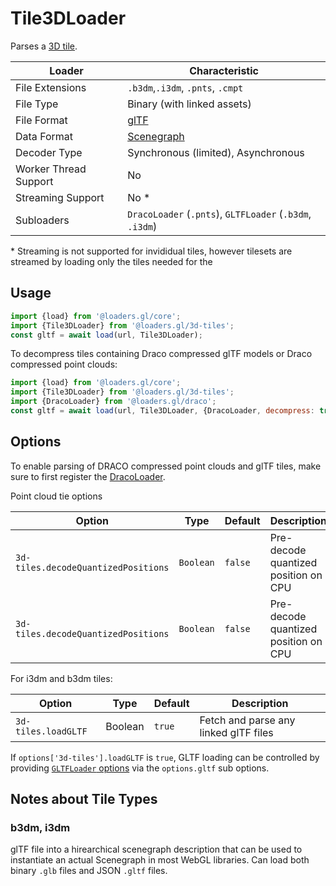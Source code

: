 # Tile3DLoader

Parses a [3D tile](https://github.com/AnalyticalGraphicsInc/3d-tiles).

| Loader                | Characteristic                                                                                                 |
| --------------------- | -------------------------------------------------------------------------------------------------------------- |
| File Extensions       | `.b3dm`,`.i3dm`, `.pnts`, `.cmpt`                                                                              |
| File Type             | Binary (with linked assets)                                                                                    |
| File Format           | [glTF](https://github.com/AnalyticalGraphicsInc/3d-tiles/tree/master/specification#tile-format-specifications) |
| Data Format           | [Scenegraph](/docs/specifications/category-scenegraph)                                                         |
| Decoder Type          | Synchronous (limited), Asynchronous                                                                            |
| Worker Thread Support | No                                                                                                             |
| Streaming Support     | No \*                                                                                                          |
| Subloaders            | `DracoLoader` (`.pnts`), `GLTFLoader` (`.b3dm`, `.i3dm`)                                                       |

\* Streaming is not supported for invididual tiles, however tilesets are streamed by loading only the tiles needed for the

## Usage

```js
import {load} from '@loaders.gl/core';
import {Tile3DLoader} from '@loaders.gl/3d-tiles';
const gltf = await load(url, Tile3DLoader);
```

To decompress tiles containing Draco compressed glTF models or Draco compressed point clouds:

```js
import {load} from '@loaders.gl/core';
import {Tile3DLoader} from '@loaders.gl/3d-tiles';
import {DracoLoader} from '@loaders.gl/draco';
const gltf = await load(url, Tile3DLoader, {DracoLoader, decompress: true});
```

## Options

To enable parsing of DRACO compressed point clouds and glTF tiles, make sure to first register the [DracoLoader](/docs/api-reference/draco/draco-loader).

Point cloud tie options

| Option                              | Type      | Default | Description                          |
| ----------------------------------- | --------- | ------- | ------------------------------------ |
| `3d-tiles.decodeQuantizedPositions` | `Boolean` | `false` | Pre-decode quantized position on CPU |
| `3d-tiles.decodeQuantizedPositions` | `Boolean` | `false` | Pre-decode quantized position on CPU |

For i3dm and b3dm tiles:

| Option              | Type    | Default | Description                           |
| ------------------- | ------- | ------- | ------------------------------------- |
| `3d-tiles.loadGLTF` | Boolean | `true`  | Fetch and parse any linked glTF files |

If `options['3d-tiles'].loadGLTF` is `true`, GLTF loading can be controlled by providing [`GLTFLoader` options](modules/gltf/docs/api-reference/gltf-loader.md) via the `options.gltf` sub options.

## Notes about Tile Types

### b3dm, i3dm

glTF file into a hirearchical scenegraph description that can be used to instantiate an actual Scenegraph in most WebGL libraries. Can load both binary `.glb` files and JSON `.gltf` files.
